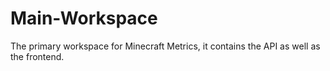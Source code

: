 # Main-Workspace

The primary workspace for Minecraft Metrics, it contains the API as well as the frontend.
